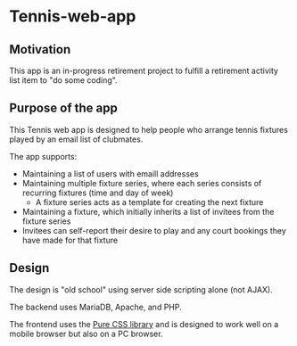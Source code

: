 # Tennis-web-app

## Motivation
This app is an in-progress retirement project to fulfill a retirement activity list item to "do some coding".

## Purpose of the app
This Tennis web app is designed to help people who arrange tennis fixtures played by an email list of clubmates.

The app supports:
- Maintaining a list of users with emaill addresses
- Maintaining multiple fixture series, where each series consists of recurring fixtures (time and day of week)
  - A fixture series acts as a template for creating the next fixture
- Maintaining a fixture, which initially inherits a list of invitees from the fixture series
 - Invitees can self-report their desire to play and any court bookings they have made for that fixture

## Design
The design is "old school" using server side scripting alone (not AJAX).

The backend uses MariaDB, Apache, and PHP.

The frontend uses the [Pure CSS library](https://purecss.io/) and is designed to work well on a mobile browser but also on a PC browser.
